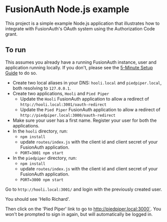 # FusionAuth Node.js example

This project is a simple example Node.js application that illustrates how to integrate with FusionAuth's OAuth system using the Authorization Code grant.

## To run

This assumes you already have a running FusionAuth instance, user and application running locally. If you don't, please see the [5-Minute Setup Guide](https://fusionauth.io/docs/v1/tech/5-minute-setup-guide) to do so.

* Create two local aliases in your DNS: `hooli.local` and `piedpiper.local`, both resolving to `127.0.0.1`.
* Create two applications, `Hooli` and `Pied Piper`
  * Update the `Hooli` FusionAuth application to allow a redirect of `http://hooli.local:3001/oauth-redirect`
  * Update the `Pied Piper` FusionAuth application to allow a redirect of `http://piedpiper.local:3000/oauth-redirect`
* Make sure your user has a first name. Register your user for both the applications.
* In the `hooli` directory, run:
  * `npm install`
  * update `routes/index.js` with the client id and client secret of your FusionAuth application.
  * `PORT=3001 npm start`
* In the `piedpiper` directory, run:
  * `npm install`
  * update `routes/index.js` with the client id and client secret of your FusionAuth application.
  * `PORT=3000 npm start`

Go to `http://hooli.local:3001/` and login with the previously created user. 

You should see 'Hello Richard'.

Then click on the 'Pied Piper' link to go to http://piedpiper.local:3000`. You won't be prompted to sign in again, but will automatically be logged in.
